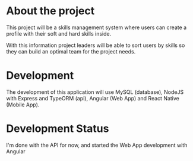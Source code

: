 # About the project


This project will be a skills management system where users can create a profile with their soft and hard skills inside.

With this information project leaders will be able to sort users by skills so they can build an optimal team for the project needs.

# Development

The development of this application will use MySQL (database), NodeJS with Express and TypeORM (api), Angular (Web App) and React Native (Mobile App).

# Development Status

I'm done with the API for now, and started the Web App development with Angular
